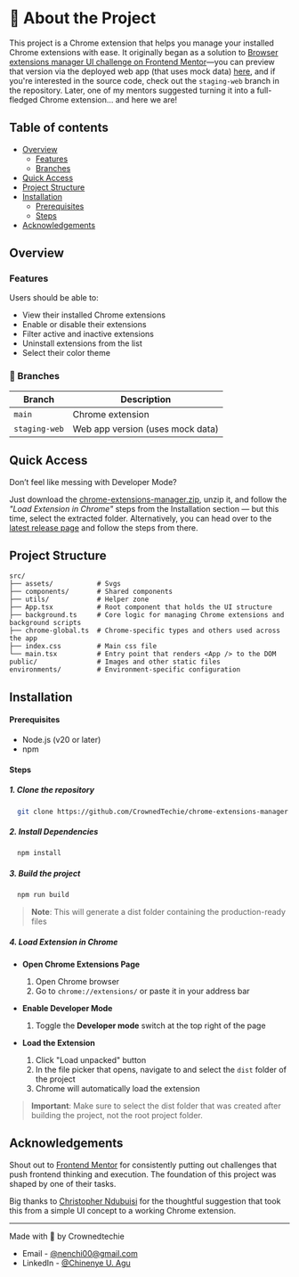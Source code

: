 # 🧩 About the Project

This project is a Chrome extension that helps you manage your installed Chrome extensions with ease. It originally began as a solution to [Browser extensions manager UI challenge on Frontend Mentor](https://www.frontendmentor.io/challenges/browser-extension-manager-ui-yNZnOfsMAp)—you can preview that version via the deployed web app (that uses mock data) [here](https://chrome-extensions-manager.vercel.app/), and if you're interested in the source code, check out the `staging-web` branch in the repository. Later, one of my mentors suggested turning it into a full-fledged Chrome extension... and here we are! 

## Table of contents

- [Overview](#overview)
  - [Features](#features)
  - [Branches](#branches)
- [Quick Access](#quick-access)
- [Project Structure](#project-structure)
- [Installation](#installation)
    - [Prerequisites](#prerequisites)
    - [Steps](#steps)
- [Acknowledgements](#Acknowledgements)


## Overview

### Features

Users should be able to:

- View their installed Chrome extensions
- Enable or disable their extensions
- Filter active and inactive extensions
- Uninstall extensions from the list
- Select their color theme

### 🌱 Branches

| Branch | Description |
|--------|-------------|
| `main` | Chrome extension |
| `staging-web` | Web app version (uses mock data) |

## Quick Access
Don’t feel like messing with Developer Mode?

Just download the [chrome-extensions-manager.zip](https://github.com/CrownedTechie/chrome-extensions-manager/releases/download/v1.0.0/chrome-extensions-manager.zip), unzip it, and follow the *"Load Extension in Chrome"* steps from the Installation section — but this time, select the extracted folder. 
Alternatively, you can head over to the [latest release page](https://github.com/CrownedTechie/chrome-extensions-manager/releases/tag/v1.0.0) and follow the steps from there.

## Project Structure

```
src/
├── assets/           # Svgs
├── components/       # Shared components
├── utils/            # Helper zone
├── App.tsx           # Root component that holds the UI structure
├── background.ts     # Core logic for managing Chrome extensions and background scripts
├── chrome-global.ts  # Chrome-specific types and others used across the app
├── index.css         # Main css file
└── main.tsx          # Entry point that renders <App /> to the DOM
public/               # Images and other static files
environments/         # Environment-specific configuration

```

## Installation

#### Prerequisites

- Node.js (v20 or later)
- npm

#### Steps

##### 1. Clone the repository
```sh
  git clone https://github.com/CrownedTechie/chrome-extensions-manager.git
```

##### 2. Install Dependencies
```sh
  npm install 
```

##### 3. Build the project
```sh
  npm run build
```
> **Note**: This will generate a dist folder containing the production-ready files

##### 4. Load Extension in Chrome
  - **Open Chrome Extensions Page**
    1. Open Chrome browser
    2. Go to `chrome://extensions/` or paste it in your address bar

  - **Enable Developer Mode**
    1. Toggle the **Developer mode** switch at the top right of the page

  - **Load the Extension**
    1. Click "Load unpacked" button
    2. In the file picker that opens, navigate to and select the `dist` folder of the project
    3. Chrome will automatically load the extension

> **Important**: Make sure to select the dist folder that was created after building the project, not the root project folder.


## Acknowledgements

Shout out to [Frontend Mentor](https://www.frontendmentor.io/) for consistently putting out challenges that push frontend thinking and execution. The foundation of this project was shaped by one of their tasks.

Big thanks to [Christopher Ndubuisi](https://github.com/mad-max-fury/mad-max-fury) for the thoughtful suggestion that took this from a simple UI concept to a working Chrome extension.


***
Made with 🩷 by Crownedtechie 
- Email - [@nenchi00@gmail.com](mailto:nenchi00@gmail.com)
- LinkedIn - [@Chinenye U. Agu](https://www.linkedin.com/in/chinenye-u-agu-53b715193/)
